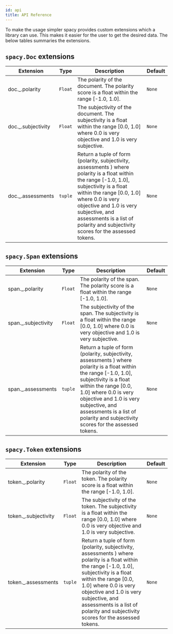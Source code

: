 ```yaml
---
id: api
title: API Reference
---
```

To make the usage simpler spacy provides custom extensions which a library can use. This makes it easier for the user to get the desired data. The below tables summaries the extensions.

## `spacy.Doc` extensions


| Extension | Type | Description | Default |
|-----------|------|-------------|---------|
| doc._.polarity | `Float` | The polarity of the document. The polarity score is a float within the range [-1.0, 1.0]. | `None` |
| doc._.subjectivity | `Float` | The subjectivity of the document. The subjectivity is a float within the range [0.0, 1.0] where 0.0 is very objective and 1.0 is very subjective. | `None` |
| doc._.assessments | `tuple` | Return a tuple of form (polarity, subjectivity, assessments ) where polarity is a float within the range [-1.0, 1.0], subjectivity is a float within the range [0.0, 1.0] where 0.0 is very objective and 1.0 is very subjective, and assessments is a list of polarity and subjectivity scores for the assessed tokens. | `None` |


## `spacy.Span` extensions


| Extension | Type | Description | Default |
|-----------|------|-------------|---------|
| span._.polarity | `Float` | The polarity of the span. The polarity score is a float within the range [-1.0, 1.0]. | `None` |
| span._.subjectivity | `Float` | The subjectivity of the span. The subjectivity is a float within the range [0.0, 1.0] where 0.0 is very objective and 1.0 is very subjective. | `None` |
| span._.assessments | `tuple` | Return a tuple of form (polarity, subjectivity, assessments ) where polarity is a float within the range [-1.0, 1.0], subjectivity is a float within the range [0.0, 1.0] where 0.0 is very objective and 1.0 is very subjective, and assessments is a list of polarity and subjectivity scores for the assessed tokens. | `None` |


## `spacy.Token` extensions


| Extension | Type | Description | Default |
|-----------|------|-------------|---------|
| token._.polarity | `Float` | The polarity of the token. The polarity score is a float within the range [-1.0, 1.0]. | `None` |
| token._.subjectivity | `Float` | The subjectivity of the token. The subjectivity is a float within the range [0.0, 1.0] where 0.0 is very objective and 1.0 is very subjective. | `None` |
| token._.assessments | `tuple` | Return a tuple of form (polarity, subjectivity, assessments ) where polarity is a float within the range [-1.0, 1.0], subjectivity is a float within the range [0.0, 1.0] where 0.0 is very objective and 1.0 is very subjective, and assessments is a list of polarity and subjectivity scores for the assessed tokens. | `None` |

